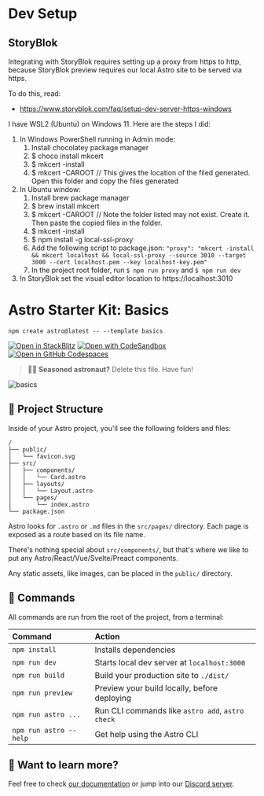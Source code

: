 # Dev Setup

## StoryBlok

Integrating with StoryBlok requires setting up a proxy from https to http, because StoryBlok preview requires our local Astro site to be served via https.

To do this, read:

- https://www.storyblok.com/faq/setup-dev-server-https-windows

I have WSL2 (Ubuntu) on Windows 11. Here are the steps I did:

1. In Windows PowerShell running in Admin mode:
   1. Install chocolatey package manager
   1. $ choco install mkcert
   1. $ mkcert -install
   1. $ mkcert -CAROOT // This gives the location of the filed generated. Open this folder and copy the files generated
1. In Ubuntu window:
   1. Install brew package manager
   1. $ brew install mkcert
   1. $ mkcert -CAROOT // Note the folder listed may not exist. Create it. Then paste the copied files in the folder.
   1. $ mkcert -install
   1. $ npm install -g local-ssl-proxy
   1. Add the following script to package.json: `"proxy": "mkcert -install && mkcert localhost && local-ssl-proxy --source 3010 --target 3000 --cert localhost.pem --key localhost-key.pem"`
   1. In the project root folder, run `$ npm run proxy` and `$ npm run dev`
1. In StoryBlok set the visual editor location to https://localhost:3010

# Astro Starter Kit: Basics

```
npm create astro@latest -- --template basics
```

[![Open in StackBlitz](https://developer.stackblitz.com/img/open_in_stackblitz.svg)](https://stackblitz.com/github/withastro/astro/tree/latest/examples/basics)
[![Open with CodeSandbox](https://assets.codesandbox.io/github/button-edit-lime.svg)](https://codesandbox.io/p/sandbox/github/withastro/astro/tree/latest/examples/basics)
[![Open in GitHub Codespaces](https://github.com/codespaces/badge.svg)](https://codespaces.new/withastro/astro?devcontainer_path=.devcontainer/basics/devcontainer.json)

> 🧑‍🚀 **Seasoned astronaut?** Delete this file. Have fun!

![basics](https://user-images.githubusercontent.com/4677417/186188965-73453154-fdec-4d6b-9c34-cb35c248ae5b.png)

## 🚀 Project Structure

Inside of your Astro project, you'll see the following folders and files:

```
/
├── public/
│   └── favicon.svg
├── src/
│   ├── components/
│   │   └── Card.astro
│   ├── layouts/
│   │   └── Layout.astro
│   └── pages/
│       └── index.astro
└── package.json
```

Astro looks for `.astro` or `.md` files in the `src/pages/` directory. Each page is exposed as a route based on its file name.

There's nothing special about `src/components/`, but that's where we like to put any Astro/React/Vue/Svelte/Preact components.

Any static assets, like images, can be placed in the `public/` directory.

## 🧞 Commands

All commands are run from the root of the project, from a terminal:

| Command                | Action                                           |
| :--------------------- | :----------------------------------------------- |
| `npm install`          | Installs dependencies                            |
| `npm run dev`          | Starts local dev server at `localhost:3000`      |
| `npm run build`        | Build your production site to `./dist/`          |
| `npm run preview`      | Preview your build locally, before deploying     |
| `npm run astro ...`    | Run CLI commands like `astro add`, `astro check` |
| `npm run astro --help` | Get help using the Astro CLI                     |

## 👀 Want to learn more?

Feel free to check [our documentation](https://docs.astro.build) or jump into our [Discord server](https://astro.build/chat).
